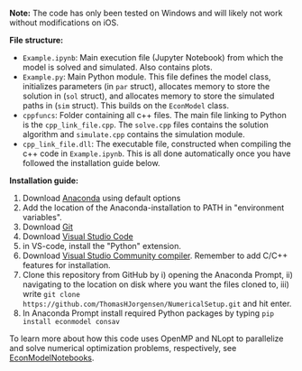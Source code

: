 **Note:** The code has only been tested on Windows and will likely not work without modifications on iOS.

**File structure:**
- `Example.ipynb`: Main execution file (Jupyter Notebook) from which the model is solved and simulated. Also contains plots.
- `Example.py`: Main Python module. This file defines the model class, initializes parameters (in `par` struct), allocates memory to store the solution in (`sol` struct), and allocates memory to store the simulated paths in (`sim` struct). This builds on the `EconModel` class.
- `cppfuncs`: Folder containing all c++ files. The main file linking to Python is the `cpp_link_file.cpp`. The `solve.cpp` files contains the solution algorithm and `simulate.cpp` contains the simulation module.
- `cpp_link_file.dll`: The executable file, constructed when compiling the c++ code in `Example.ipynb`. This is all done automatically once you have followed the installation guide below.


**Installation guide:**
1. Download [Anaconda](https://www.anaconda.com/download) using default options
2. Add the location of the Anaconda-installation to PATH in "environment variables".
3. Download [Git](https://git-scm.com/download/win)
4. Download [Visual Studio Code](https://code.visualstudio.com/download)
5. in VS-code, install the "Python" extension. 
6. Download [Visual Studio Community compiler](https://visualstudio.microsoft.com/vs/features/cplusplus/). Remember to add C/C++ features for installation.
7. Clone this repository from GitHub by i) opening the Anaconda Prompt, ii) navigating to the location on disk where you want the files cloned to, iii) write `git clone https://github.com/ThomasHJorgensen/NumericalSetup.git` and hit enter.
8. In Anaconda Prompt install required Python packages by typing `pip install econmodel consav`

To learn more about how this code uses OpenMP and NLopt to parallelize and solve numerical optimization problems, respectively, see [EconModelNotebooks](https://github.com/NumEconCopenhagen/EconModelNotebooks).
